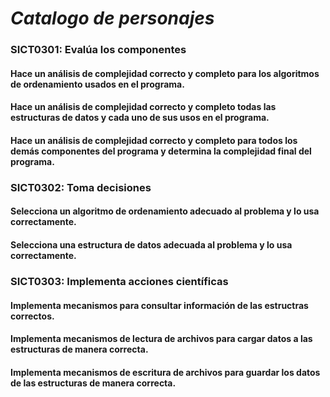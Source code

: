 # *Catalogo de personajes*

### SICT0301: Evalúa los componentes

#### Hace un análisis de complejidad correcto y completo para los algoritmos de ordenamiento usados en el programa.

#### Hace un análisis de complejidad correcto y completo todas las estructuras de datos y cada uno de sus usos en el programa.

#### Hace un análisis de complejidad correcto y completo para todos los demás componentes del programa y determina la complejidad final del programa.

### SICT0302: Toma decisiones

#### Selecciona un algoritmo de ordenamiento adecuado al problema y lo usa correctamente.

#### Selecciona una estructura de datos adecuada al problema y lo usa correctamente.

 ### SICT0303: Implementa acciones científicas

#### Implementa mecanismos para consultar información de las estructras correctos.

#### Implementa mecanismos de lectura de archivos para cargar datos a las estructuras de manera correcta.

#### Implementa mecanismos de escritura de archivos para guardar los datos de las estructuras de manera correcta.
